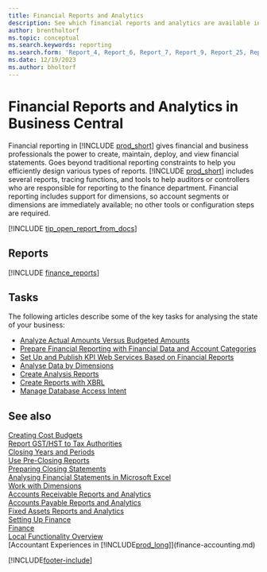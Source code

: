 ```yaml
---
title: Financial Reports and Analytics
description: See which financial reports and analytics are available in the standard version of Business Central so you can keep track of your business. Use report 38 for profit/loss (P&L) reporting.
author: brentholtorf
ms.topic: conceptual
ms.search.keywords: reporting
ms.search.form: 'Report_4, Report_6, Report_7, Report_9, Report_25, Report_38'
ms.date: 12/19/2023
ms.author: bholtorf
---
```

# Financial Reports and Analytics in Business Central

Financial reporting in [!INCLUDE [prod_short](includes/prod_short.md)] gives financial and business professionals the power to create, maintain, deploy, and view financial statements. Goes beyond traditional reporting constraints to help you efficiently design various types of reports. [!INCLUDE [prod_short](includes/prod_short.md)] includes several reports, tracing functions, and tools to help auditors or controllers who are responsible for reporting to the finance department. Financial reporting includes support for dimensions, so account segments or dimensions are immediately available; no other tools or configuration steps are required.  

[!INCLUDE [tip_open_report_from_docs](includes/tip-open-report-from-docs.md)]

## Reports

[!INCLUDE [finance_reports](includes/finance-reports-include.md)]

## Tasks

The following articles describe some of the key tasks for analysing the state of your business:

* [Analyze Actual Amounts Versus Budgeted Amounts](bi-how-analyze-actual-versus-budget.md)  
* [Prepare Financial Reporting with Financial Data and Account Categories](bi-how-work-account-schedule.md)  
* [Set Up and Publish KPI Web Services Based on Financial Reports](bi-how-to-set-up-and-publish-kpi-web-services-based-on-account-schedules.md)  
* [Analyse Data by Dimensions](bi-how-analyze-data-dimension.md)  
* [Create Analysis Reports](bi-how-create-analysis-views-reports.md)  
* [Create Reports with XBRL](bi-create-reports-with-xbrl.md)  
* [Manage Database Access Intent](admin-data-access-intent.md)  

## See also 

[Creating Cost Budgets](finance-create-cost-budgets.md)  
[Report GST/HST to Tax Authorities](finance-how-report-vat.md)  
[Closing Years and Periods](year-close-years-periods.md)  
[Use Pre-Closing Reports](year-prepare-preclose-reports.md)  
[Preparing Closing Statements](year-prepare-close-statement.md)  
[Analysing Financial Statements in Microsoft Excel](finance-analyze-excel.md)  
[Work with Dimensions](finance-dimensions.md)  
[Accounts Receivable Reports and Analytics](receivables-reports.md)  
[Accounts Payable Reports and Analytics](payables-reports.md)  
[Fixed Assets Reports and Analytics](fa-reports.md)  
[Setting Up Finance](finance-setup-finance.md)  
[Finance](finance.md)  
[Local Functionality Overview](about-localization.md)  
[Accountant Experiences in [!INCLUDE[prod_long](includes/prod_long.md)]](finance-accounting.md)  


[!INCLUDE[footer-include](includes/footer-banner.md)]
